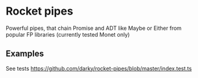 # Rocket pipes

Powerful pipes, that chain Promise and ADT like Maybe or Either from popular FP libraries
(currently tested Monet only)

## Examples

See tests https://github.com/darky/rocket-pipes/blob/master/index.test.ts
